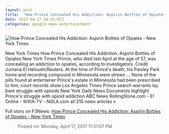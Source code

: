 ```yaml
---
layout: post
title:  "How Prince Concealed His Addiction: Aspirin Bottles of Opiates - New York Times"
date: 2017-04-17 18:31:07Z
categories: google-news-entertaintment
---
```


![How Prince Concealed His Addiction: Aspirin Bottles of Opiates - New York Times](https://static01.nyt.com/images/2017/04/18/arts/18PRINCE/18PRINCE-facebookJumbo.jpg)

New York Times How Prince Concealed His Addiction: Aspirin Bottles of Opiates New York Times Prince, who died last April at the age of 57, was concealing an addiction to opiates, according to investigators. Credit Jumana El Heloueh/Reuters. At the time of Prince's death, his Paisley Park home and recording compound in Minnesota were strewn ... None of the pills found at entertainer Prince's estate in Minnesota had been prescribed to him, court records show Los Angeles Times Prince search warrants lay bare struggle with opioids New York Daily News Documents highlight Prince's struggle with opioid addiction ABC News RollingStone.com - E! Online - WXIA-TV - NOLA.com all 210 news articles »


Full story on F3News: [How Prince Concealed His Addiction: Aspirin Bottles of Opiates - New York Times](http://www.f3nws.com/n/ZgEMqB)

> Posted on: Monday, April 17, 2017 11:31:07 PM
